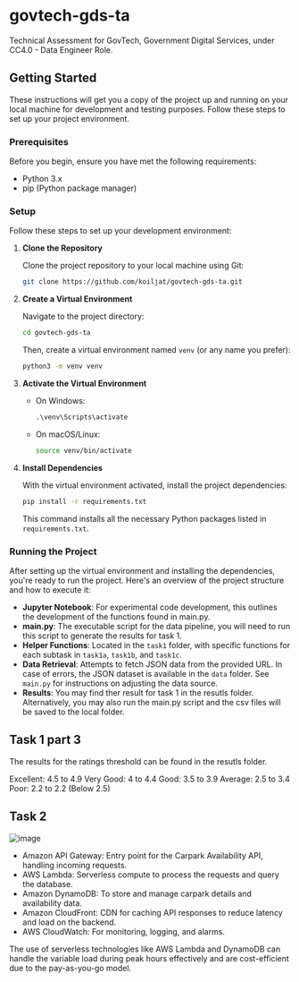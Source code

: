 # govtech-gds-ta

Technical Assessment for GovTech, Government Digital Services, under CC4.0 - Data Engineer Role.

## Getting Started

These instructions will get you a copy of the project up and running on your local machine for development and testing purposes. Follow these steps to set up your project environment.

### Prerequisites

Before you begin, ensure you have met the following requirements:
- Python 3.x
- pip (Python package manager)

### Setup

Follow these steps to set up your development environment:

1. **Clone the Repository**

    Clone the project repository to your local machine using Git:

    ```bash
    git clone https://github.com/koiljat/govtech-gds-ta.git
    ```

2. **Create a Virtual Environment**

    Navigate to the project directory:

    ```bash
    cd govtech-gds-ta
    ```

    Then, create a virtual environment named `venv` (or any name you prefer):

    ```bash
    python3 -m venv venv
    ```

3. **Activate the Virtual Environment**

    - On Windows:

      ```cmd
      .\venv\Scripts\activate
      ```

    - On macOS/Linux:

      ```bash
      source venv/bin/activate
      ```

4. **Install Dependencies**

    With the virtual environment activated, install the project dependencies:

    ```bash
    pip install -r requirements.txt
    ```

    This command installs all the necessary Python packages listed in `requirements.txt`.

### Running the Project

After setting up the virtual environment and installing the dependencies, you're ready to run the project. Here's an overview of the project structure and how to execute it:

- **Jupyter Notebook**: For experimental code development, this outlines the development of the functions found in main.py.
- **main.py**: The executable script for the data pipeline, you will need to run this script to generate the results for task 1.
- **Helper Functions**: Located in the `task1` folder, with specific functions for each subtask in `task1a`, `task1b`, and `task1c`.
- **Data Retrieval**: Attempts to fetch JSON data from the provided URL. In case of errors, the JSON dataset is available in the `data` folder. See `main.py` for instructions on adjusting the data source.
- **Results**: You may find ther result for task 1 in the resutls folder. Alternatively, you may also run the main.py script and the csv files will be saved to the local folder.

## Task 1 part 3

The results for the ratings threshold can be found in the resutls folder.

Excellent: 4.5 to 4.9
Very Good: 4 to 4.4
Good: 3.5 to 3.9
Average: 2.5 to 3.4
Poor: 2.2 to 2.2 (Below 2.5)

## Task 2

![image](https://github.com/koiljat/govtech-gds-ta/assets/124496128/f846bdaf-186d-42f1-bd6a-1d3b588cca51)

- Amazon API Gateway: Entry point for the Carpark Availability API, handling incoming requests.
- AWS Lambda: Serverless compute to process the requests and query the database.
- Amazon DynamoDB: To store and manage carpark details and availability data.
- Amazon CloudFront: CDN for caching API responses to reduce latency and load on the backend.
- AWS CloudWatch: For monitoring, logging, and alarms.

The use of serverless technologies like AWS Lambda and DynamoDB can handle the variable load during peak hours effectively and are cost-efficient due to the pay-as-you-go model.
